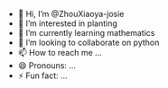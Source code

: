 - 👋 Hi, I’m @ZhouXiaoya-josie
- 👀 I’m interested in planting
- 🌱 I’m currently learning mathematics
- 💞️ I’m looking to collaborate on python
- 📫 How to reach me ...
- 😄 Pronouns: ...
- ⚡ Fun fact: ...

<!---
ZhouXiaoya-josie/ZhouXiaoya-josie is a ✨ special ✨ repository because its `README.md` (this file) appears on your GitHub profile.
You can click the Preview link to take a look at your changes.
--->
